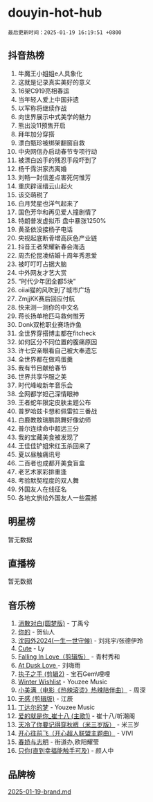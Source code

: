 # douyin-hot-hub

`最后更新时间：2025-01-19 16:19:51 +0800`

## 抖音热榜

1. 牛魔王小姐姐e人具象化
1. 这就是记录真实美好的意义
1. 16架C919亮相春运
1. 当年轻人爱上中国非遗
1. 以军称将继续作战
1. 向世界展示中式美学的魅力
1. 熊出没11预售开启
1. 拜年加分穿搭
1. 漂白甄珍被绑架翻窗自救
1. 中央网信办启动春节专项行动
1. 被漂白凶手的残忍手段吓到了
1. 杨千霈洪家杰离婚
1. 刘畅一封信差点害死何惟芳
1. 重庆辟谣缙云山起火
1. 该交萌税了
1. 白月梵星也洋气起来了
1. 国色芳华和再见爱人撞剧情了
1. 特朗普发虚拟币 盘中暴涨1250%
1. 黄圣依没接杨子电话
1. 央视起底断骨增高灰色产业链
1. 抖音王者荣耀新春会海选
1. 周杰伦昆凌结婚十周年秀恩爱
1. 被叮叮叮占据大脑
1. 中外网友才艺大赏
1. “时代少年团全都5块”
1. oiiai猫的风吹到了城市广场
1. ZmjjKK赛后回应付航
1. 快来测一测你的中文名
1. 蒋长扬单枪匹马救何惟芳
1. Donk双枪职业赛场炸鱼
1. 全世界穿搭博主都在fitcheck
1. 如何区分不同位置的腹痛原因
1. 许七安亲眼看自己被大奉遗忘
1. 全世界都在做鸡蛋羹
1. 我有节目献给春节
1. 世界共享华服之美
1. 时代峰峻新年音乐会
1. 全网都学妲己深情眼神
1. 王者蛇年限定皮肤主题公布
1. 普罗哈兹卡想和佩雷拉三番战
1. 白鹿教敖瑞鹏跳舞好像幼师
1. 普尔连续命中超远三分
1. 我的宝藏美食被发现了
1. 王佳佳铲姐宋红玉杀回来了
1. 夏以昼触痛讯号
1. 二百者也成都开美食盲盒
1. 老艺术家彩排重逢
1. 考验默契程度的双人舞
1. 外国友人在线征名
1. 各地文旅给外国友人一些震撼

## 明星榜

暂无数据

## 直播榜

暂无数据

## 音乐榜

1. [消散对白(圆梦版)](https://sf6-cdn-tos.douyinstatic.com/obj/tos-cn-ve-2774/og4jB5I5IizzoZVAAAzWgBMAsMDWoArfwBOiFs) - 丁禹兮
1. [你的](https://sf5-hl-cdn-tos.douyinstatic.com/obj/tos-cn-ve-2774/oYuIeKf42jB7sEV6B2upMdpYAgfrQWj0FeRegh) - 贺仙人
1. [沈园外2024(一生一世守候)](https://sf5-hl-cdn-tos.douyinstatic.com/obj/tos-cn-ve-2774/oAIYMHGCmKaYKFDd6FZBf9AfMfx1eErAAEJAFH) - 刘兆宇/张德伊玲
1. [Cute](https://sf5-hl-cdn-tos.douyinstatic.com/obj/tos-cn-ve-2774/o4IbIzHWKAAB4wsS5qMBRiiAlEBGTpQRNfFvuo) - Ly
1. [Falling In Love（剪辑版）](https://sf5-hl-cdn-tos.douyinstatic.com/obj/tos-cn-ve-2774/o8ajpA8zzgBPahbBIO8AcKGBLJezFCRd1wfP9f) - 青村秀和
1. [ At Dusk  Love ](https://sf5-hl-cdn-tos.douyinstatic.com/obj/tos-cn-ve-2774/o8CrpCf5CaYgI4ZrtQgMQAFEfuGqNnRSDQAPBc) - 刘嗨雨
1. [执子之手 (剪辑2)](https://sf5-hl-cdn-tos.douyinstatic.com/obj/tos-cn-ve-2774/oUoZLQjCc31XzqsBnBQUNgeKtYPBcgbFDwtfcu) - 宝石Gem\哩哩
1. [Winter Wishlist](https://sf5-hl-cdn-tos.douyinstatic.com/obj/tos-cn-ve-2774/oIIgUOeamCFCVAzxN6MFRLIBlLGpUqQxeeHrLE) - Youzee Music
1. [小美满（电影《热辣滚烫》热辣陪伴曲）](https://sf5-hl-cdn-tos.douyinstatic.com/obj/tos-cn-ve-2774/o0GAn2lSgfZIDUgtevCGDQYnFg4CwnrBaxbTZL) - 周深
1. [无感 (剪辑版)](https://sf5-hl-cdn-tos.douyinstatic.com/obj/tos-cn-ve-2774/o0eIsUzJBDlQaQFC5OFlgbMEZC1TFYBftOBn6p) - 江辰
1. [丁达尔的梦](https://sf5-hl-cdn-tos.douyinstatic.com/obj/tos-cn-ve-2774/oMU3WirUZBVQkAC9ccG5P2IQirziZM2RTInUY) - Youzee Music
1. [爱的就是你_崔十八 (主歌1)](https://sf5-hl-cdn-tos.douyinstatic.com/obj/tos-cn-ve-2774/oI5BO5DhFZ6UTcNCnZaOCBLtZ7WIMQGfgnXf5E) - 崔十八/听潮阁
1. [天冷了你要记得穿秋裤（米三岁版）](https://sf5-hl-cdn-tos.douyinstatic.com/obj/tos-cn-ve-2774/oQlIwVIDWiZ6BQilAorS7MA0AgCkQDvcZAdm1) - 米三岁
1. [开心往前飞（开心超人联盟主题曲）](https://sf5-hl-cdn-tos.douyinstatic.com/obj/tos-cn-ve-2774/9d8fb7c82cf1421fb93a9fe925275e0a) - VIVI
1. [春娇与志明](https://sf5-hl-cdn-tos.douyinstatic.com/obj/tos-cn-ve-2774/e530d8fceb7044b39707d7f9ff54add1) - 街道办,欧阳耀莹
1. [只你(直到幸福能触手可及)](https://sf5-hl-cdn-tos.douyinstatic.com/obj/tos-cn-ve-2774/o0lBkRDzFTeaVSUz3ZZSCBVtZ5DIMQGfgmEAuE) - 颜人中

## 品牌榜

[2025-01-19-brand.md](2025-01-19-brand.md)
